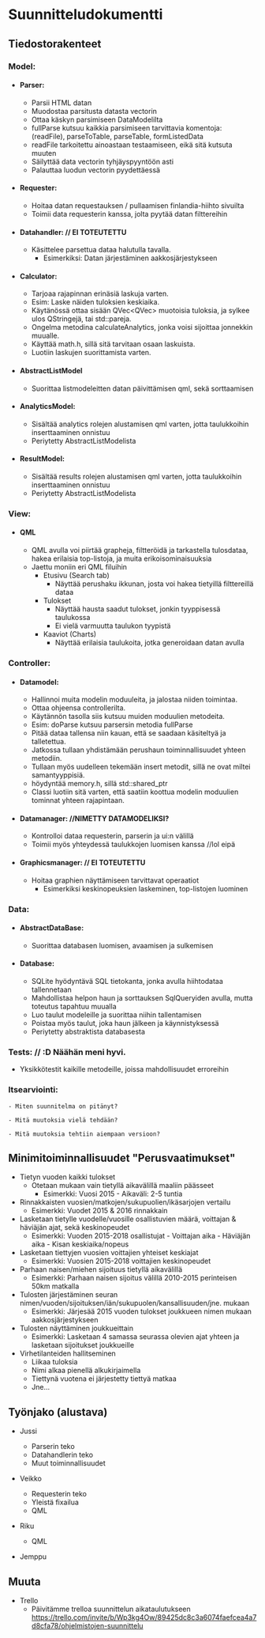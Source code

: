 # Suunnitteludokumentti

## Tiedostorakenteet

### Model:
  - #### Parser:
    - Parsii HTML datan
    - Muodostaa parsitusta datasta vectorin
    - Ottaa käskyn parsimiseen DataModelilta
    - fullParse kutsuu kaikkia parsimiseen tarvittavia komentoja: (readFile), parseToTable, parseTable, formListedData
    - readFile tarkoitettu ainoastaan testaamiseen, eikä sitä kutsuta muuten
    - Säilyttää data vectorin tyhjäyspyyntöön asti
    - Palauttaa luodun vectorin pyydettäessä
  - #### Requester:
    - Hoitaa datan requestauksen / pullaamisen finlandia-hiihto sivuilta
    - Toimii data requesterin kanssa, jolta pyytää datan filttereihin
  - #### Datahandler: // EI TOTEUTETTU
    - Käsittelee parsettua dataa halutulla tavalla. 
      - Esimerkiksi: Datan järjestäminen aakkosjärjestykseen
  - #### Calculator:
	- Tarjoaa rajapinnan erinäsiä laskuja varten.
	- Esim: Laske näiden tuloksien keskiaika.
	- Käytänössä ottaa sisään QVec<QVec<QString>> muotoisia tuloksia, ja sylkee ulos QStringejä, tai std::pareja.
	- Ongelma metodina calculateAnalytics, jonka voisi sijoittaa jonnekkin muualle.
	- Käyttää math.h, sillä sitä tarvitaan osaan laskuista.
	- Luotiin laskujen suorittamista varten.
  - #### AbstractListModel
  	- Suorittaa listmodeleitten datan päivittämisen qml, sekä sorttaamisen
  - #### AnalyticsModel:
	- Sisältää analytics rolejen alustamisen qml varten, jotta taulukkoihin inserttaaminen onnistuu
	- Periytetty AbstractListModelista
  - #### ResultModel:
	- Sisältää results rolejen alustamisen qml varten, jotta taulukkoihin inserttaaminen onnistuu
	- Periytetty AbstractListModelista
### View:
  - #### QML
    - QML avulla voi piirtää grapheja, filtteröidä ja tarkastella tulosdataa, hakea erilaisia
    top-listoja, ja muita erikoisominaisuuksia
    - Jaettu moniin eri QML filuihin
      - Etusivu (Search tab)
        - Näyttää perushaku ikkunan, josta voi hakea tietyillä filttereillä dataa
      - Tulokset
        - Näyttää hausta saadut tulokset, jonkin tyyppisessä taulukossa
        - Ei vielä varmuutta taulukon tyypistä
      - Kaaviot (Charts)
        - Näyttää erilaisia taulukoita, jotka generoidaan datan avulla
        
### Controller:
 - #### Datamodel:
	- Hallinnoi muita modelin moduuleita, ja jalostaa niiden toimintaa.
	- Ottaa ohjeensa controllerilta.
	- Käytännön tasolla siis kutsuu muiden moduulien metodeita.
	- Esim: doParse kutsuu parsersin metodia fullParse
	- Pitää dataa tallensa niin kauan, että se saadaan käsiteltyä ja talletettua.
	- Jatkossa tullaan yhdistämään perushaun toiminnallisuudet yhteen metodiin.
	- Tullaan myös uudelleen tekemään insert metodit, sillä ne ovat miltei samantyyppisiä.
	- höydyntää memory.h, sillä std::shared_ptr
	- Classi luotiin sitä varten, että saatiin koottua modelin moduulien tominnat yhteen rajapintaan.
  - #### Datamanager: //NIMETTY DATAMODELIKSI?
    - Kontrolloi dataa requesterin, parserin ja ui:n välillä
    - Toimii myös yhteydessä taulukkojen luomisen kanssa //lol eipä
  - #### Graphicsmanager: // EI TOTEUTETTU
    - Hoitaa graphien näyttämiseen tarvittavat operaatiot 
      - Esimerkiksi keskinopeuksien laskeminen, top-listojen luominen
      
### Data:
- #### AbstractDataBase:
	- Suorittaa databasen luomisen, avaamisen ja sulkemisen
- #### Database:
	- SQLite hyödyntävä SQL tietokanta, jonka avulla hiihtodataa tallennetaan
	- Mahdollistaa helpon haun ja sorttauksen SqlQueryiden avulla, mutta toteutus tapahtuu muualla
	- Luo taulut modeleille ja suorittaa niihin tallentamisen
	- Poistaa myös taulut, joka haun jälkeen ja käynnistyksessä
	- Periytetty abstraktista databasesta
	
### Tests: // :D Näähän meni hyvi.
- Yksikkötestit kaikille metodeille, joissa mahdollisuudet erroreihin



### Itsearviointi:

	- Miten suunnitelma on pitänyt?

	- Mitä muutoksia vielä tehdään?
	
	- Mitä muutoksia tehtiin aiempaan versioon?

## Minimitoiminnallisuudet "Perusvaatimukset"
- Tietyn vuoden kaikki tulokset
  - Otetaan mukaan vain tietyllä aikavälillä maaliin päässeet
    - Esimerkki: Vuosi 2015 - Aikaväli: 2-5 tuntia
- Rinnakkaisten vuosien/matkojen/sukupuolien/ikäsarjojen vertailu 
  - Esimerkki: Vuodet 2015 & 2016 rinnakkain
- Lasketaan tietylle vuodelle/vuosille osallistuvien määrä, voittajan & häviäjän ajat, sekä keskinopeudet
  - Esimerkki: Vuoden 2015-2018 osallistujat - Voittajan aika - Häviäjän aika - Kisan keskiaika/nopeus
- Lasketaan tiettyjen vuosien voittajien yhteiset keskiajat
  - Esimerkki: Vuosien 2015-2018 voittajien keskinopeudet
- Parhaan naisen/miehen sijoituus tietyllä aikavälillä
  - Esimerkki: Parhaan naisen sijoitus välillä 2010-2015 perinteisen 50km matkalla
- Tulosten järjestäminen seuran nimen/vuoden/sijoituksen/iän/sukupuolen/kansallisuuden/jne. mukaan
  - Esimerkki: Järjesää 2015 vuoden tulokset joukkueen nimen mukaan aakkosjärjestykseen
- Tulosten näyttäminen joukkueittain
  - Esimerkki: Lasketaan 4 samassa seurassa olevien ajat yhteen ja lasketaan sijoitukset joukkueille
- Virhetilanteiden hallitseminen
  - Liikaa tuloksia
  - Nimi alkaa pienellä alkukirjaimella
  - Tiettynä vuotena ei järjestetty tiettyä matkaa
  - Jne...
  
## Työnjako (alustava)
- Jussi
  - Parserin teko
  - Datahandlerin teko
  - Muut toiminnallisuudet
    
- Veikko
  - Requesterin teko
  - Yleistä fixailua
  - QML

- Riku
  - QML
  
- Jemppu

## Muuta
- Trello
  - Päivitämme trelloa suunnittelun aikataulutukseen 
  https://trello.com/invite/b/Wp3kg4Ow/89425dc8c3a6074faefcea4a7d8cfa78/ohjelmistojen-suunnittelu
  
    
